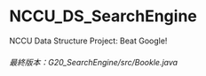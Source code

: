 # NCCU_DS_SearchEngine
NCCU Data Structure Project: Beat Google!
###### 最終版本：G20_SearchEngine/src/Bookle.java

